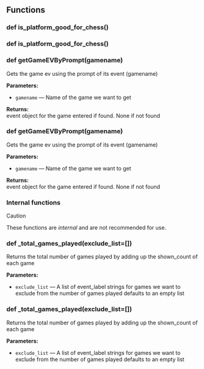 ## Functions

### def is_platform_good_for_chess()

### def is_platform_good_for_chess()

### def getGameEVByPrompt(gamename)

Gets the game ev using the prompt of its event (gamename)

**Parameters:**
- `gamename` &mdash; Name of the game we want to get


**Returns:**<br>
event object for the game entered if found. None if not found

### def getGameEVByPrompt(gamename)

Gets the game ev using the prompt of its event (gamename)

**Parameters:**
- `gamename` &mdash; Name of the game we want to get


**Returns:**<br>
event object for the game entered if found. None if not found

### Internal functions

> [!CAUTION]
> These functions are *internal* and are not recommended for use.

### def _total_games_played(exclude_list=[])

Returns the total number of games played by adding up the shown_count of each game

**Parameters:**
- `exclude_list` &mdash; A list of event_label strings for games we want to exclude from the number of games played defaults to an empty list


### def _total_games_played(exclude_list=[])

Returns the total number of games played by adding up the shown_count of each game

**Parameters:**
- `exclude_list` &mdash; A list of event_label strings for games we want to exclude from the number of games played defaults to an empty list


